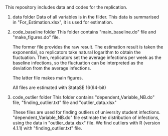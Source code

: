 This repository includes data and codes for the replication.

1. data folder
   Data of all variables is in the filder. 
   This data is summarised in "For_Estimation.xlsx", it is used for estimation.

2. code_baseline folder 
   This folder contains "main_baseline.do" file and "make_figures.do" file.

      The former file provides the raw result. The estimation result is taken the exponential, so replicators take 
      natural logarithm to obtain the fluctuation.
      Then, replicators set the average infections per week as the baseline infections, 
      so the fluctuation can be interpreted as the deviation from the average infections.

      The latter file makes main figures.

      All files are estimated with StataSE 16(64-bit)

3. code_outlier folder
   This folder contains  "dependent_Variable_NB.do" file, "finding_outlier.txt" file and "outlier_data.xlsx"
      
      These files are used for finding outliers of university student infections.
      "dependent_Variable_NB.do" file estimate the distribution of infections, using the data in "outlier_data.xlsx" file.
      We find outliers with R (version 4.1.1) with "finding_outlier.txt" file.  
      
